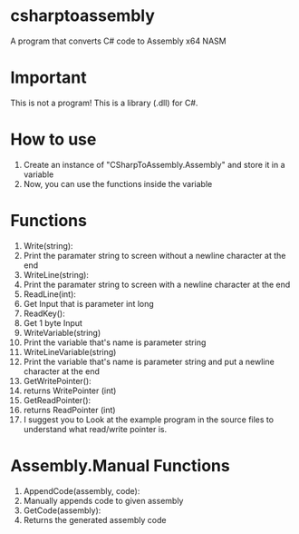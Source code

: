 # csharptoassembly
A program that converts C# code to Assembly x64 NASM

# Important
This is not a program! This is a library (.dll) for C#.

# How to use
  1. Create an instance of "CSharpToAssembly.Assembly" and store it in a variable
  2. Now, you can use the functions inside the variable

# Functions
  1. Write(string):
  2.  Print the paramater string to screen without a newline character at the end
  3. WriteLine(string):
  4.   Print the paramater string to screen with a newline character at the end
  5. ReadLine(int):
  6.   Get Input that is parameter int long
  7. ReadKey():
  8.   Get 1 byte Input
  9. WriteVariable(string)
  10.   Print the variable that's name is parameter string
  11. WriteLineVariable(string)
  12.   Print the variable that's name is parameter string and put a newline character at the end
  13. GetWritePointer():
  14.   returns WritePointer (int)
  15. GetReadPointer():
  16.   returns ReadPointer (int)
  17. I suggest you to Look at the example program in the source files to understand what read/write pointer is.

# Assembly.Manual Functions
  1. AppendCode(assembly, code):
  2.   Manually appends code to given assembly
  3. GetCode(assembly):
  4.   Returns the generated assembly code
